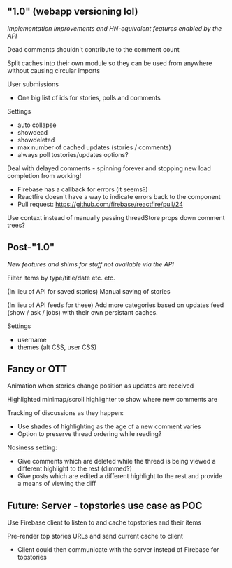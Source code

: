 ## "1.0" (webapp versioning lol)

*Implementation improvements and HN-equivalent features enabled by the API*

Dead comments shouldn't contribute to the comment count

Split caches into their own module so they can be used from anywhere without
causing circular imports

User submissions
* One big list of ids for stories, polls and comments

Settings
* auto collapse
* showdead
* showdeleted
* max number of cached updates (stories / comments)
* always poll tostories/updates options?

Deal with delayed comments - spinning forever and stopping new load completion
from working!
* Firebase has a callback for errors (it seems?)
* Reactfire doesn't have a way to indicate errors back to the component
* Pull request: https://github.com/firebase/reactfire/pull/24

Use context instead of manually passing threadStore props down comment trees?

## Post-"1.0"

*New features and shims for stuff not available via the API*

Filter items by type/title/date etc. etc.

(In lieu of API for saved stories) Manual saving of stories

(In lieu of API feeds for these) Add more categories based on updates feed (show
/ ask / jobs) with their own persistant caches.

Settings
* username
* themes (alt CSS, user CSS)

## Fancy or OTT

Animation when stories change position as updates are received

Highlighted minimap/scroll highlighter to show where new comments are

Tracking of discussions as they happen:
* Use shades of highlighting as the age of a new comment varies
* Option to preserve thread ordering while reading?

Nosiness setting:
* Give comments which are deleted while the thread is being viewed a different
  highlight to the rest (dimmed?)
* Give posts which are edited a different highlight to the rest and provide a
  means of viewing the diff

## Future: Server - topstories use case as POC

Use Firebase client to listen to and cache topstories and their items

Pre-render top stories URLs and send current cache to client
* Client could then communicate with the server instead of Firebase for topstories